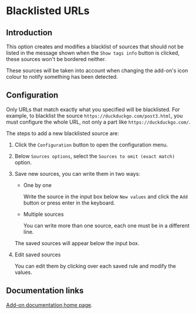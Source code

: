 # Blacklisted URLs

## Introduction

This option creates and modifies a blacklist of sources that should not be listed in the message shown when the `Show tags info` button is clicked, these sources won't be bordered neither.

These sources will be taken into account when changing the add-on's icon colour to notify something has been detected.

## Configuration

Only URLs that match exactly what you specified will be blacklisted. For example, to blacklist the source `https://duckduckgo.com/post3.html`, you must configure the whole URL, not only a part like `https://duckduckgo.com/`.

The steps to add a new blacklisted source are:

1. Click the `Configuration` button to open the configuration menu.
2. Below `Sources options`, select the `Sources to omit (exact match)` option.
3. Save new sources, you can write them in two ways:
    - One by one

      Write the source in the input box below `New values` and click the `Add` button or press enter in the keyboard.

    - Multiple sources

      You can write more than one source, each one must be in a different line.

    The saved sources will appear below the input box.

4. Edit saved sources

    You can edit them by clicking over each saved rule and modify the values.

## Documentation links

[Add-on documentation home page](https://cmoli.es/projects/check-iframe/introduction.html).

